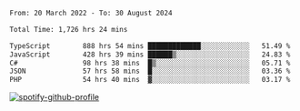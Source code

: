 <!--START_SECTION:waka-->

```txt
From: 20 March 2022 - To: 30 August 2024

Total Time: 1,726 hrs 24 mins

TypeScript        888 hrs 54 mins █████████████░░░░░░░░░░░░   51.49 %
JavaScript        428 hrs 39 mins ██████▒░░░░░░░░░░░░░░░░░░   24.83 %
C#                98 hrs 38 mins  █▒░░░░░░░░░░░░░░░░░░░░░░░   05.71 %
JSON              57 hrs 58 mins  █░░░░░░░░░░░░░░░░░░░░░░░░   03.36 %
PHP               54 hrs 40 mins  ▓░░░░░░░░░░░░░░░░░░░░░░░░   03.17 %
```

<!--END_SECTION:waka-->
[![spotify-github-profile](https://spotify-github-profile.vercel.app/api/view?uid=c00zprrvy9xiloa9qnco3hmng&cover_image=true&theme=novatorem&show_offline=false&background_color=121212&bar_color=53b14f&bar_color_cover=false)](https://spotify-github-profile.vercel.app/api/view?uid=c00zprrvy9xiloa9qnco3hmng&redirect=true)



